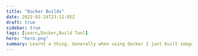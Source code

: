 ```yaml
---
title: "Docker Buildx"
date: 2022-02-24T23:12:05Z
draft: true
sidebar: true
tags: [Learn,Docker,Build Tool]
hero: "hero.png"
summary: Learnt a thing. Generally when using docker I just built images. This time I'm targeting a Pi (Arm Processor)
---
```

